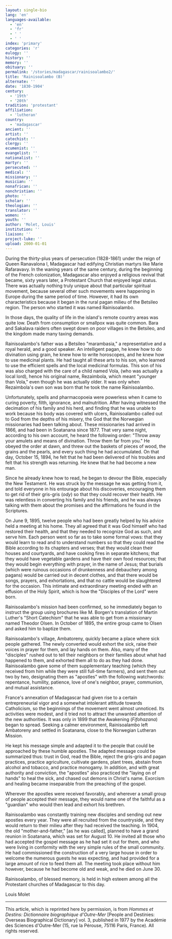 ```yaml
---
layout: single-bio
lang: 'en'
languages-available:
  - 'en'
  - 'fr'
  - ' '
  - ' '
index: 'primary'
categories: 'r'
eulogy: ''
history: ''
memory: ''
obituary: ''
permalink: '/stories/madagascar/rainisoalambo2/'
title: 'Rainisoalambo (B)'
alternate: ''
date: '1830-1904'
century:
  - '19th'
  - '20th'
tradition: 'protestant'
affiliation:
  - 'lutheran'
country:
  - 'madagascar'
ancient: ''
artist: ''
catechist: ''
clergy: ''
ecumenist: ''
evangelist: ''
nationalist: ''
martyr: ''
persecuted: ''
medical: ''
missionary: ''
musician: ''
nonafrican: ''
nonchristian: ''
photo: ''
scholar: ''
theologian: ''
translator: ''
women: ''
youth: ''
author: 'Molet, Louis'
institution: ''
liaison: ''
project-luke: ''
upload: 2000-01-01
---
```



During the thirty-plus years of persecution (1828-1861) under the reign of Queen Ranavalona I, Madagascar had edifying Christian martyrs like Marie Rafaravavy. In the waning years of the same century, during the beginning of the French colonization, Madagascar also enjoyed a religious revival that became, sixty years later, a Protestant Church that enjoyed legal status. There was actually nothing truly unique about that particular spiritual movement, because several other such movements were happening in Europe during the same period of time. However, it had its own characteristics because it began in the rural pagan milieu of the Betsileo region. The person who started it was named Rainisoalambo.

In those days, the quality of life in the island's remote country areas was quite low. Death from consumption or smallpox was quite common. Bara and Sakalava raiders often swept down on poor villages in the Betsileo, and the kingdom made many taxing demands.

Rainisoalambo's father was a Betsileo "marambasia," a representative and a royal herald, and a good speaker. An intelligent pagan, he knew how to do divination using grain, he knew how to write horoscopes, and he knew how to use medicinal plants. He had taught all these arts to his son, who learned to use the efficient spells and the local medicinal formulas. This son of his was also charged with the care of a child named Vola, (who was actually a local lord), hence his original name, Rezaimbola, which meant "younger than Vola," even though he was actually older. It was only when Rezaimbola's own son was born that he took the name Rainisoalambo.

Unfortunately, spells and pharmacopoeia were powerless when it came to curing poverty, filth, ignorance, and malnutrition. After having witnessed the decimation of his family and his herd, and finding that he was unable to work because his body was covered with ulcers, Rainisoalambo called out to God from the depths of his misery, the God that the Norwegian missionaries had been talking about. These missionaries had arrived in 1866, and had been in Soatanana since 1877. That very same night, according to his own account, he heard the following order: "Throw away your amulets and means of divination. Throw them far from you." He obeyed the order at dawn, and threw out the baskets of pieces of wood, the grains and the pearls, and every such thing he had accumulated. On that day, October 15, 1894, he felt that he had been delivered of his troubles and felt that his strength was returning. He knew that he had become a new man.

Since he already knew how to read, he began to devour the Bible, especially the New Testament. He was struck by the message he was getting from it, and told everyone in his entourage about his discoveries, encouraging them to get rid of their gris-gris (*ody*) so that they could recover their health. He was relentless in converting his family and his friends, and he was always talking with them about the promises and the affirmations he found in the Scriptures.

On June 9, 1895, twelve people who had been greatly helped by his advice held a meeting at his home. They all agreed that it was God himself who had restored their health, and that they needed to recognize God as such, and serve him. Each person went so far as to take some formal vows: that they would learn to read and to understand numbers so that they could read the Bible according to its chapters and verses; that they would clean their houses and courtyards, and have cooking fires in separate kitchens; that they would have vegetable gardens and have their own food resources; that they would begin everything with prayer, in the name of Jesus; that burials (which were ruinous occasions of drunkenness and debauchery among pagans) would be carried out in decent clothes, and that there would be songs, prayers, and exhortations, and that no cattle would be slaughtered for the occasion. This intimate and extraordinary meeting ended with an effusion of the Holy Spirit, which is how the "Disciples of the Lord" were born.

Rainisoalambo's mission had been confirmed, so he immediately began to instruct the group using brochures like M. Borgen's translation of Martin Luther's "Short Catechism" that he was able to get from a missionary named Theodor Olsen. In October of 1895, the entire group came to Olsen and asked him to baptize them.

Rainisoalambo's village, Ambatoreny, quickly became a place where sick people gathered. The newly converted would exhort the sick, raise their voices in prayer for them, and lay hands on them. Also, many of the "disciples" rushed out to tell their neighbors or their families about what had happened to them, and exhorted them all to do as they had done. Rainisoalambo gave some of them supplementary teaching (which they received from him while they were still full-time farmers), and sent them out two by two, designating them as "apostles" with the following watchwords: repentance, humility, patience, love of one's neighbor, prayer, communion, and mutual assistance.

France's annexation of Madagascar had given rise to a certain entrepreneurial vigor and a somewhat intolerant attitude towards Catholicism, so the beginnings of the movement went almost unnoticed. Its activities were modest, and it tried not to attract the unwanted attention of the new authorities. It was only in 1899 that the Awakening (*Fifohazana*) began to spread. Seeking a calmer environment, Rainisoalambo left Ambatoreny and settled in Soatanana, close to the Norwegian Lutheran Mission.

He kept his message simple and adapted it to the people that could be approached by these humble apostles. The adapted message could be summarized thus: trust in God, read the Bible, reject the gris-gris and pagan practices, practice agriculture, cultivate gardens, plant trees, abstain from alcohol and tobacco, and practice monogamy. In addition, and with great authority and conviction, the "apostles" also practiced the "laying on of hands" to heal the sick, and chased out demons in Christ's name. Exorcism and healing became inseparable from the preaching of the gospel.

Wherever the apostles were received favorably, and wherever a small group of people accepted their message, they would name one of the faithful as a "guardian" who would then lead and exhort his brethren.

Rainisoalambo was constantly training new disciples and sending out new apostles every year. They were all recruited from the countryside, and they would return to their milieu after they had received the teaching. In 1904, the old "mother-and-father," [as he was called], planned to have a grand reunion in Soatanana, which was set for August 10. He invited all those who had accepted the gospel message as he had set it out for them, and who were living in conformity with the very simple rules of the small community. He had commissioned the construction of a very large house in order to welcome the numerous guests he was expecting, and had provided for a large amount of rice to feed them all. The meeting took place without him however, because he had become old and weak, and he died on June 30.

Rainisoalambo, of blessed memory, is held in high esteem among all the Protestant churches of Madagascar to this day.

Louis Molet

---

This article, which is reprinted here by permission, is from *Hommes et Destins: Dictionnaire biographique d'Outre-Mer* [People and Destinies: Overseas Biographical Dictionary] vol. 3, published in 1977 by the Académie des Sciences d'Outre-Mer (15, rue la Pérouse, 75116 Paris, France). All rights reserved.